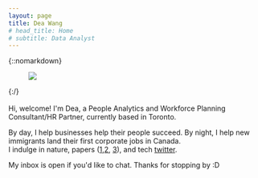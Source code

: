 ```yaml
---
layout: page
title: Dea Wang
# head_title: Home
# subtitle: Data Analyst
---
```


<div class="pretty-links">

{::nomarkdown} 
<figure class="site-profile">
    <img src="{{ site.baseurl }}/assets/img/profile.jpg">
</figure>
{:/}

<div class="lead lead-about">
    
<br> 
Hi, welcome! I'm Dea, a People Analytics and Workforce Planning Consultant/HR Partner, currently based in Toronto. 

By day, I help businesses help their people succeed. By night, I help new immigrants land their first corporate jobs in Canada. <br> I indulge in nature, papers ([1](https://scholar.google.com/citations?view_op=view_citation&hl=en&user=cL23w-4AAAAJ&citation_for_view=cL23w-4AAAAJ:lK9BDNCuzFgC),[2](https://themorningnews.org/article/the-high-is-always-the-pain-and-the-pain-is-always-the-high), [3](http://www.paulgraham.com/love.html)), and tech [twitter](twitter.com/deawyk/likes).
    
My inbox is open if you'd like to chat. Thanks for stopping by :D
</div>


</div>
